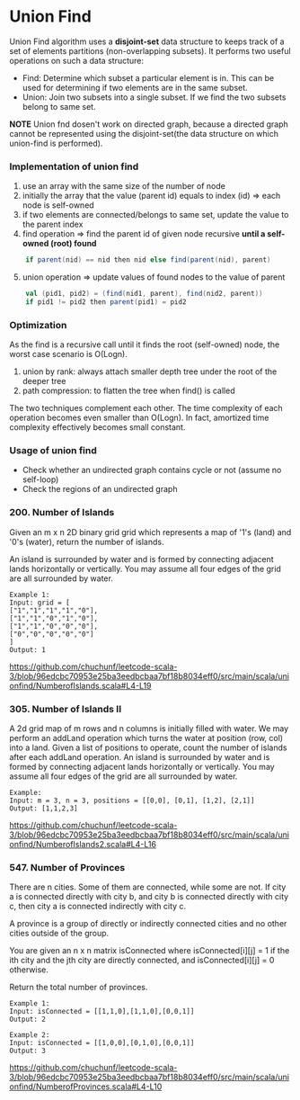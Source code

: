 # Union Find
Union Find algorithm uses a **disjoint-set** data structure to keeps track of a set of elements partitions (non-overlapping subsets). 
It performs two useful operations on such a data structure:
* Find: Determine which subset a particular element is in. 
This can be used for determining if two elements are in the same subset.
* Union: Join two subsets into a single subset. 
If we find the two subsets belong to same set. 

**NOTE** Union fnd dosen't work on directed graph, 
because a directed graph cannot be represented using the disjoint-set(the data structure on which union-find is performed).

### Implementation of union find
1. use an array with the same size of the number of node
2. initially the array that the value (parent id) equals to index (id) => each node is self-owned 
3. if two elements are connected/belongs to same set, update the value to the parent index
4. find operation => find the parent id of given node recursive **until a self-owned (root) found**
```scala
    if parent(nid) == nid then nid else find(parent(nid), parent)
```
5. union operation => update values of found nodes to the value of parent
```scala
    val (pid1, pid2) = (find(nid1, parent), find(nid2, parent))
    if pid1 != pid2 then parent(pid1) = pid2
```

### Optimization
As the find is a recursive call until it finds the root (self-owned) node, the worst case scenario is O(Logn).
1. union by rank: always attach smaller depth tree under the root of the deeper tree
2. path compression: to flatten the tree when find() is called

The two techniques complement each other. The time complexity of each operation becomes even smaller than O(Logn). 
In fact, amortized time complexity effectively becomes small constant. 

### Usage of union find
* Check whether an undirected graph contains cycle or not (assume no self-loop)
* Check the regions of an undirected graph

### 200. Number of Islands
Given an m x n 2D binary grid grid which represents a map of '1's (land) and '0's (water), return the number of islands.

An island is surrounded by water and is formed by connecting adjacent lands horizontally or vertically. You may assume all four edges of the grid are all surrounded by water.
```
Example 1:
Input: grid = [
["1","1","1","1","0"],
["1","1","0","1","0"],
["1","1","0","0","0"],
["0","0","0","0","0"]
]
Output: 1
```
https://github.com/chuchunf/leetcode-scala-3/blob/96edcbc70953e25ba3eedbcbaa7bf18b8034eff0/src/main/scala/unionfind/NumberofIslands.scala#L4-L19

### 305. Number of Islands II
A 2d grid map of m rows and n columns is initially filled with water. We may perform an addLand operation which turns the water at position (row, col) into a land. Given a list of positions to operate, count the number of islands after each addLand operation. An island is surrounded by water and is formed by connecting adjacent lands horizontally or vertically. You may assume all four edges of the grid are all surrounded by water.
```
Example:
Input: m = 3, n = 3, positions = [[0,0], [0,1], [1,2], [2,1]]
Output: [1,1,2,3]
```
https://github.com/chuchunf/leetcode-scala-3/blob/96edcbc70953e25ba3eedbcbaa7bf18b8034eff0/src/main/scala/unionfind/NumberofIslands2.scala#L4-L16

### 547. Number of Provinces
There are n cities. Some of them are connected, while some are not. If city a is connected directly with city b, and city b is connected directly with city c, then city a is connected indirectly with city c.

A province is a group of directly or indirectly connected cities and no other cities outside of the group.

You are given an n x n matrix isConnected where isConnected[i][j] = 1 if the ith city and the jth city are directly connected, and isConnected[i][j] = 0 otherwise.

Return the total number of provinces.
```
Example 1:
Input: isConnected = [[1,1,0],[1,1,0],[0,0,1]]
Output: 2

Example 2:
Input: isConnected = [[1,0,0],[0,1,0],[0,0,1]]
Output: 3
```
https://github.com/chuchunf/leetcode-scala-3/blob/96edcbc70953e25ba3eedbcbaa7bf18b8034eff0/src/main/scala/unionfind/NumberofProvinces.scala#L4-L10